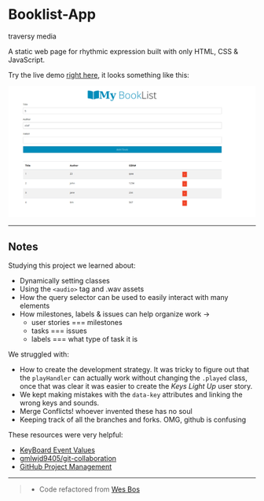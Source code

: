 # Booklist-App
traversy media

A static web page for rhythmic expression built with only HTML, CSS & JavaScript.

Try the live demo [right here](https://ayseakyol.github.io/booklist-app/#), it looks something like this:

[![book list screen shot](./myBookList.png)](https://github.com/ayseakyol/booklist-app)

---

## Notes

Studying this project we learned about:

* Dynamically setting classes
* Using the `<audio>` tag and .wav assets
* How the query selector can be used to easily interact with many elements
* How milestones, labels & issues can help organize work ->
  * user stories === milestones
  * tasks === issues
  * labels === what type of task it is

We struggled with:

* How to create the development strategy.  It was tricky to figure out that the `playHandler` can actually work without changing the `.played` class, once that was clear it was easier to create the _Keys Light Up_ user story.
* We kept making mistakes with the `data-key` attributes and linking the wrong keys and sounds.
* Merge Conflicts!  whoever invented these has no soul
* Keeping track of all the branches and forks.  OMG, github is confusing

These resources were very helpful:

* [KeyBoard Event Values](https://css-tricks.com/snippets/javascript/javascript-keycodes/)
* [gmlwjd9405/git-collaboration](https://github.com/gmlwjd9405/git-collaboration)
* [GitHub Project Management](https://github.com/features/project-management)

---

> * Code refactored from [Wes Bos](https://github.com/wesbos/JavaScript30/tree/master/01%20-%20JavaScript%20Drum%20Kit)

